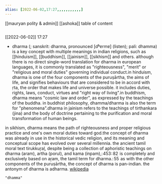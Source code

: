 ```yaml
---
alias: [2022-06-02,17:27,,,,,,,,,,,]
---
```

[[mauryan polity & admin]] [[ashoka]]
table of content
```toc
```

[[2022-06-02]] 17:27
- dharma (; sanskrit: dharma, pronounced [dʱɐrmɐ] (listen); pali: dhamma) is a key concept with multiple meanings in indian religions, such as [[hinduism]], [[buddhism]], [[jainism]], [[sikhism]] and others. although there is no direct single-word translation for dharma in european languages, it is commonly translated as "righteousness", "merit" or "religious and moral duties" governing individual conduct.in hinduism, dharma is one of the four components of the puruṣārtha, the aims of life, and signifies behaviours that are considered to be in accord with ṛta, the order that makes life and universe possible. it includes duties, rights, laws, conduct, virtues and "right way of living".in buddhism, dharma means "cosmic law and order", as expressed by the teachings of the buddha. in buddhist philosophy, dhamma/dharma is also the term for "phenomena".dharma in jainism refers to the teachings of tirthankara (jina) and the body of doctrine pertaining to the purification and moral transformation of human beings. 

in sikhism, dharma means the path of righteousness and proper religious practice and one's own moral duties toward god.the concept of dharma was already in use in the historical vedic religion, and its meaning and conceptual scope has evolved over several millennia. the ancient tamil moral text tirukkuṟaḷ, despite being a collection of aphoristic teachings on dharma (aram), artha (porul), and kama (inpam),: 453 : 82  is completely and exclusively based on aṟam, the tamil term for dharma.: 55  as with the other components of the puruṣārtha, the concept of dharma is pan-indian. the antonym of dharma is adharma.
[wikipedia](https://en.wikipedia.org/wiki/dharma)
```query
"dhamma"
```